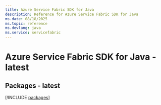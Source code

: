 ```yaml
---
title: Azure Service Fabric SDK for Java
description: Reference for Azure Service Fabric SDK for Java
ms.date: 08/18/2025
ms.topic: reference
ms.devlang: java
ms.service: servicefabric
---
```

# Azure Service Fabric SDK for Java - latest
## Packages - latest
[!INCLUDE [packages](service-fabric-index.md)]